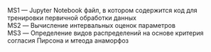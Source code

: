 MS1 — Jupyter Notebook файл, в котором содержится код для тренировки первичной обработки данных \
MS2 — Вычисление интервальных оценок параметров \
MS3 — Определение видов распределений на основе критерия согласия Пирсона и мтеода анаморфоз
